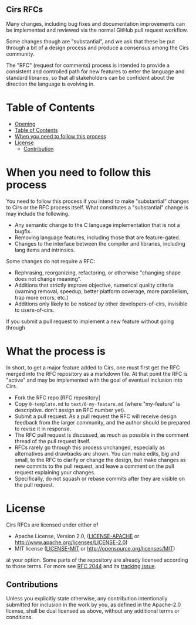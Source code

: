 Cirs RFCs
---

Many changes, including bug fixes and documentation improvements can be
implemented and reviewed via the normal GitHub pull request workflow.

Some changes though are "substantial", and we ask that these be put through a
bit of a design process and produce a consensus among the Cirs community.

The "RFC" (request for comments) process is intended to provide a consistent
and controlled path for new features to enter the language and standard
libraries, so that all stakeholders can be confident about the direction the
language is evolving in.


# Table of Contents

  - [Opening](#cirs-rfcs)
  - [Table of Contents](#table-of-contents)
  - [When you need to follow this process](#when-you-need-to-follow-this-process)
  - [License](#license)
      - [Contribution](#contribution)


# When you need to follow this process

You need to follow this process if you intend to make "substantial" changes to
Cirs or the RFC process itself. What constitutes a "substantial" change is may
include the following.

  - Any semantic change to the C language implementation that is not a bugfix.
  - Removing language features, including those that are feature-gated.
  - Changes to the interface between the compiler and libraries, including lang
    items and intrinsics.

Some changes do not require a RFC:

  - Rephrasing, reorganizing, refactoring, or otherwise "changing shape does
    not change meaning".
  - Additions that strictly improve objective, numerical quality criteria
    (warning removal, speedup, better platform coverage, more parallelism, trap
    more errors, etc.)
  - Additions only likely to be _noticed by_ other developers-of-cirs,
    invisible to users-of-cirs.

If you submit a pull request to implement a new feature without going through


# What the process is

In short, to get a major feature added to Cirs, one must first get the RFC
merged into the RFC repository as a markdown file. At that point the RFC is
"active" and may be implemented with the goal of eventual inclusion into Cirs.

  - Fork the RFC repo [RFC repository]
  - Copy `0-template.md` to `text/0-my-feature.md` (where "my-feature" is
    descriptive. don't assign an RFC number yet).
  - Submit a pull request. As a pull request the RFC will receive design
    feedback from the larger community, and the author should be prepared to
    revise it in response.
  - The RFC pull request is discussed, as much as possible in the
    comment thread of the pull request itself.
  - RFCs rarely go through this process unchanged, especially as alternatives
    and drawbacks are shown. You can make edits, big and small, to the RFC to
    clarify or change the design, but make changes as new commits to the pull
    request, and leave a comment on the pull request explaining your changes.
  - Specifically, do not squash or rebase commits after they are visible on the
    pull request.

# License

Cirs RFCs are licensed under either of

* Apache License, Version 2.0, ([LICENSE-APACHE](LICENSE-APACHE) or http://www.apache.org/licenses/LICENSE-2.0)
* MIT license ([LICENSE-MIT](LICENSE-MIT) or http://opensource.org/licenses/MIT)

at your option. Some parts of the repository are already licensed according to those terms. For more see [RFC 2044](https://github.com/rust-lang/rfcs/pull/2044) and its [tracking issue](https://github.com/rust-lang/rust/issues/43461).

## Contributions

Unless you explicitly state otherwise, any contribution intentionally submitted for inclusion in the work by you, as defined in the Apache-2.0 license, shall be dual licensed as above, without any additional terms or conditions.
